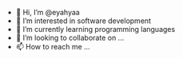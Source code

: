 - 👋 Hi, I’m @eyahyaa
- 👀 I’m interested in software development
- 🌱 I’m currently learning programming languages
- 💞️ I’m looking to collaborate on ...
- 📫 How to reach me ...

<!---
eyahyaa/eyahyaa is a ✨ special ✨ repository because its `README.md` (this file) appears on your GitHub profile.
You can click the Preview link to take a look at your changes.
--->
